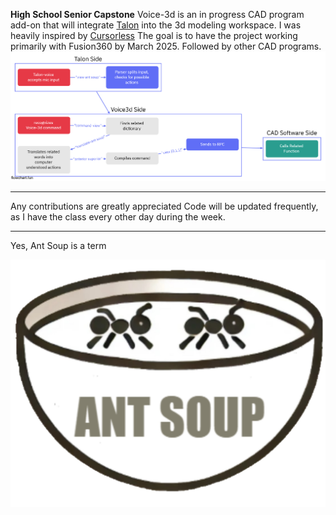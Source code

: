 **High School Senior Capstone**
Voice-3d is an in progress CAD program add-on that will integrate [Talon](https://talon.wiki/) into the 3d modeling workspace. I was heavily inspired by [Cursorless](https://www.cursorless.org/) The goal is to have the project working primarily with Fusion360 by March 2025. Followed by other CAD programs.
![screenshot](Flowchart.png)
___
Any contributions are greatly appreciated
Code will be updated frequently, as I have the class every other day during the week.
___
Yes, Ant Soup is a term

![screenshot](Ant_Soup.jpg)
